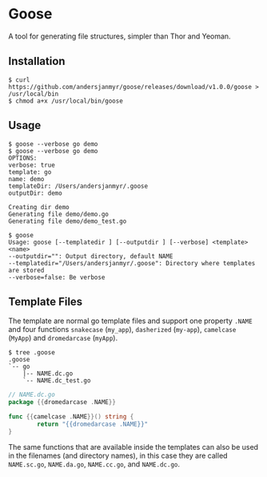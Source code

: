 # Goose

A tool for generating file structures, simpler than Thor and Yeoman.

## Installation

```
$ curl https://github.com/andersjanmyr/goose/releases/download/v1.0.0/goose > /usr/local/bin
$ chmod a+x /usr/local/bin/goose
```

## Usage

```
$ goose --verbose go demo
$ goose --verbose go demo
OPTIONS:
verbose: true
template: go
name: demo
templateDir: /Users/andersjanmyr/.goose
outputDir: demo

Creating dir demo
Generating file demo/demo.go
Generating file demo/demo_test.go
```

```
$ goose
Usage: goose [--templatedir ] [--outputdir ] [--verbose] <template> <name>
--outputdir="": Output directory, default NAME
--templatedir="/Users/andersjanmyr/.goose": Directory where templates are stored
--verbose=false: Be verbose
```

## Template Files

The template are normal go template files and support one property `.NAME` and
four functions `snakecase` (`my_app`), `dasherized` (`my-app`), `camelcase`
(`MyApp`) and `dromedarcase` (`myApp`).

```
$ tree .goose
.goose
`-- go
    |-- NAME.dc.go
    `-- NAME.dc_test.go
```

```go
// NAME.dc.go
package {{dromedarcase .NAME}}

func {{camelcase .NAME}}() string {
        return "{{dromedarcase .NAME}}"
}
```

The same functions that are available inside the templates can also be used in
the filenames (and directory names), in this case they are called `NAME.sc.go`,
`NAME.da.go`, `NAME.cc.go`, and `NAME.dc.go`.


